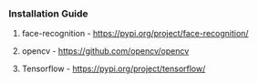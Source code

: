 ### Installation Guide

1. face-recognition - https://pypi.org/project/face-recognition/

2. opencv - https://github.com/opencv/opencv

3. Tensorflow - https://pypi.org/project/tensorflow/
